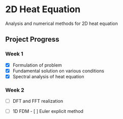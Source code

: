 # 2D Heat Equation
Analysis and numerical methods for 2D heat equation

## Project Progress

### Week 1

- [x] Formulation of problem
- [x] Fundamental solution on various conditions
- [x] Spectral analysis of heat equation

### Week 2
- [ ] DFT and FFT realization
- [ ] 1D FDM
      - [ ] Euler explicit method

